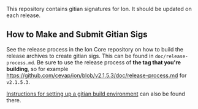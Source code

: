 This repository contains gitian signatures for Ion.
It should be updated on each release.

## How to Make and Submit Gitian Sigs

See the release process in the Ion Core repository on how to build the
release archives to create gitian sigs. This can be found in
`doc/release-process.md`. Be sure to use the release process of **the tag that
you're building**, so for example https://github.com/cevap/ion/blob/v2.1.5.3/doc/release-process.md for
`v2.1.5.3`.

[Instructions for setting up a gitian build environment](https://github.com/cevap/ion/blob/master/doc/gitian-building.md)
can also be found there.

